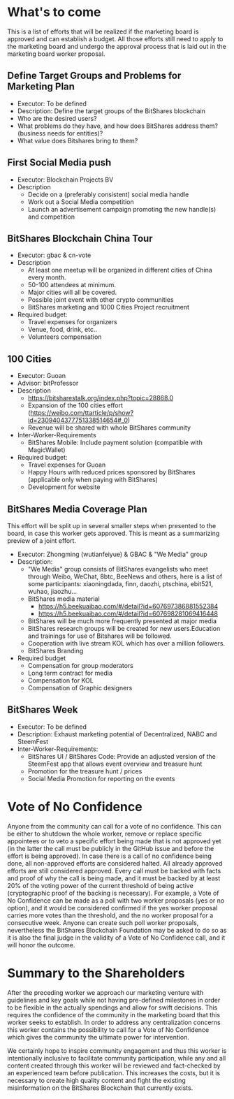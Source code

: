 # What's to come

This is a list of efforts that will be realized if the marketing board is approved and can establish
a budget. All those efforts still need to apply to the marketing board and undergo the approval process 
that is laid out in the marketing board worker proposal.

## Define Target Groups and Problems for Marketing Plan

 - Executor: To be defined
 - Description: Define the target groups of the BitShares blockchain
 - Who are the desired users?
 - What problems do they have, and how does BitShares address them? (business needs for entities)?
 - What value does Bitshares bring to them?

## First Social Media push

 - Executor: Blockchain Projects BV
 - Description
    - Decide on a (preferably consistent) social media handle
    - Work out a Social Media competition
    - Launch an advertisement campaign promoting the new handle(s) and competition

## BitShares Blockchain China Tour

 - Executor: gbac & cn-vote 
 - Description
    - At least one meetup will be organized in different cities of China every month.
    - 50-100 attendees at minimum.
    - Major cities will all be covered.
    - Possible joint event with other crypto communities
    - BitShares marketing and 1000 Cities Project recruitment
 - Required budget: 
    - Travel expenses for organizers
    - Venue, food, drink, etc..
    - Volunteers compensation

## 100 Cities

 - Executor: Guoan
 - Advisor: bitProfessor
 - Description
    - https://bitsharestalk.org/index.php?topic=28868.0
    - Expansion of the 100 cities effort (https://weibo.com/ttarticle/p/show?id=2309404377751338514654#_0)
    - Revenue will be shared with whole BitShares community
 - Inter-Worker-Requirements 
    - BitShares Mobile: Include payment solution (compatible with MagicWallet)
 - Required budget: 
    - Travel expenses for Guoan
    - Happy Hours with reduced prices sponsored by BitShares (applicable only when paying with BitShares)
    - Development for website

## BitShares Media Coverage Plan

This effort will be split up in several smaller steps when presented to the board, in case this worker gets approved. This is meant as a summarizing preview of a joint effort.

 - Executor: Zhongming (wutianfeiyue) & GBAC & "We Media" group
 - Description: 
    - "We Media" group consists of BitShares evangelists who meet through Weibo, WeChat, 8btc, BeeNews and others, here is a list of some participants: xiaoningdada, finn, daozhi, ptschina, ebit521, wuhao, jiaozhu... 
    - BitShares media material
        - https://h5.beekuaibao.com/#/detail?id=607697386881552384
        - https://h5.beekuaibao.com/#/detail?id=607698281069416448
    - BitShares will be much more frequently presented at major media
    - BitShares research groups will be created for new users.Education and trainings for use of Bitshares will be followed.
    - Cooperation with live stream KOL which has over a million followers.
    - BitShares Branding
 - Required budget
    - Compensation for group moderators
    - Long term contract for media 
    - Compensation for KOL
    - Compensation of Graphic designers 

## BitShares Week

 - Executor: To be defined
 - Description: Exhaust marketing potential of Decentralized, NABC and SteemFest
 - Inter-Worker-Requirements: 
    - BitShares UI / BitShares Code: Provide an adjusted version of the SteemFest app that allows event overview and treasure hunt
    - Promotion for the treasure hunt / prices
    - Social Media Promotion for reporting on the events

# Vote of No Confidence

Anyone from the community can call for a vote of no confidence. This can be either to shutdown the whole worker, remove or replace specific appointees or to veto a specific effort being made that is not approved yet (in the latter the call must be publicly in the GitHub issue and before the effort is being approved). In case there is a call of no confidence being done, all non-approved efforts are considered halted. All already approved efforts are still considered approved. Every call must be backed with facts and proof of why the call is being made, and it must be backed by at least 20% of the voting power of the current threshold of being active (cryptographic proof of the backing is necessary). For example, a Vote of No Confidence can be made as a poll with two worker proposals (yes or no option), and it would be considered confirmed if the yes worker proposal carries more votes than the threshold, and the no worker proposal for a consecutive week. Anyone can create such poll worker proposals, nevertheless the BitShares Blockchain Foundation may be asked to do so as it is also the final judge in the validity of a Vote of No Confidence call, and it will honor the outcome.

# Summary to the Shareholders

After the preceding worker we approach our marketing venture with guidelines and key goals while not having pre-defined milestones in order to be flexible in the actually spendings and allow for swift decisions. This requires the confidence of the community in the marketing board that this worker seeks to establish. In order to address any centralization concerns this worker contains the possibility to call for a Vote of No Confidence which gives the community the ultimate power for intervention.

We certainly hope to inspire community engagement and thus this worker is intentionally inclusive to facilitate community participation, while any and all content created through this worker will be reviewed and fact-checked by an experienced team before publication. This increases the costs, but it is necessary to create high quality content and fight the existing misinformation on the BitShares Blockchain that currently exists.
